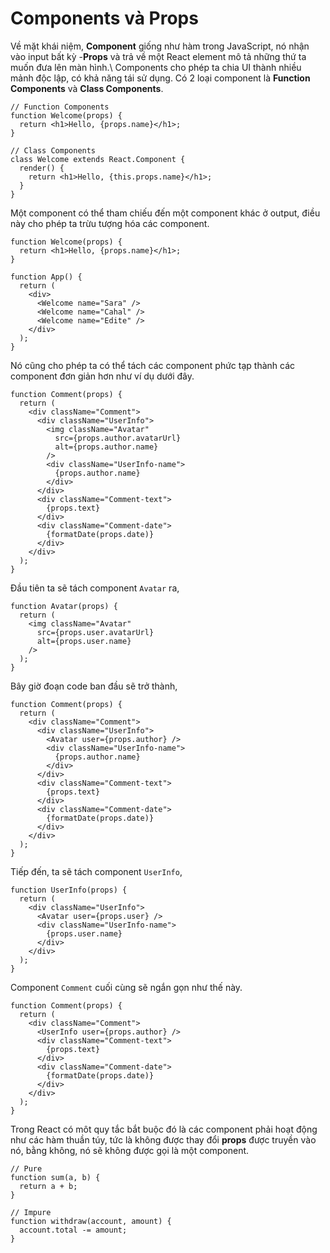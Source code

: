 # Components và Props
Về mặt khái niệm, **Component** giống như hàm trong JavaScript, nó nhận vào input bất kỳ -**Props** và trả về một React element mô tả những thứ ta muốn đưa lên màn hình.\ 
Components cho phép ta chia UI thành nhiều mảnh độc lập, có khả năng tái sử dụng. Có 2 loại component là **Function Components** và **Class Components**.
```
// Function Components
function Welcome(props) {
  return <h1>Hello, {props.name}</h1>;
}

// Class Components
class Welcome extends React.Component {
  render() {
    return <h1>Hello, {this.props.name}</h1>;
  }
}
```
Một component có thể tham chiếu đến một component khác ở output, điều này cho phép ta trừu tượng hóa các component.
```
function Welcome(props) {
  return <h1>Hello, {props.name}</h1>;
}

function App() {
  return (
    <div>
      <Welcome name="Sara" />
      <Welcome name="Cahal" />
      <Welcome name="Edite" />
    </div>
  );
}
```
Nó cũng cho phép ta có thể tách các component phức tạp thành các component đơn giản hơn như ví dụ dưới đây.
```
function Comment(props) {
  return (
    <div className="Comment">
      <div className="UserInfo">
        <img className="Avatar"
          src={props.author.avatarUrl}
          alt={props.author.name}
        />
        <div className="UserInfo-name">
          {props.author.name}
        </div>
      </div>
      <div className="Comment-text">
        {props.text}
      </div>
      <div className="Comment-date">
        {formatDate(props.date)}
      </div>
    </div>
  );
}
```
Đầu tiên ta sẽ tách component `Avatar` ra,
```
function Avatar(props) {
  return (
    <img className="Avatar"
      src={props.user.avatarUrl}
      alt={props.user.name}
    />
  );
}
```
Bây giờ đoạn code ban đầu sẽ trở thành,
```
function Comment(props) {
  return (
    <div className="Comment">
      <div className="UserInfo">
        <Avatar user={props.author} />
        <div className="UserInfo-name">
          {props.author.name}
        </div>
      </div>
      <div className="Comment-text">
        {props.text}
      </div>
      <div className="Comment-date">
        {formatDate(props.date)}
      </div>
    </div>
  );
}
```
Tiếp đến, ta sẽ tách component `UserInfo`,
```
function UserInfo(props) {
  return (
    <div className="UserInfo">
      <Avatar user={props.user} />
      <div className="UserInfo-name">
        {props.user.name}
      </div>
    </div>
  );
}
```
Component `Comment` cuối cùng sẽ ngắn gọn như thế này.
```
function Comment(props) {
  return (
    <div className="Comment">
      <UserInfo user={props.author} />
      <div className="Comment-text">
        {props.text}
      </div>
      <div className="Comment-date">
        {formatDate(props.date)}
      </div>
    </div>
  );
}
```
Trong React có môt quy tắc bắt buộc đó là các component phải hoạt động như các hàm thuần túy, tức là không được thay đổi **props** được truyền vào nó, bằng không, nó sẽ không được gọi là một component.
```
// Pure
function sum(a, b) {
  return a + b;
}

// Impure
function withdraw(account, amount) {
  account.total -= amount;
}
```